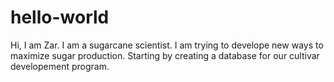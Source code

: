 # hello-world

Hi,
I am Zar. I am a sugarcane scientist. I am trying to develope new ways to maximize sugar production. Starting by creating a database for our cultivar developement program.

